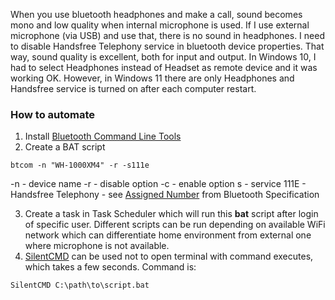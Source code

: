 When you use bluetooth headphones and make a call, sound becomes mono and low quality when internal microphone is used.
If I use external microphone (via USB) and use that, there is no sound in headphones.
I need to disable Handsfree Telephony service in bluetooth device properties.
That way, sound quality is excellent, both for input and output.
In Windows 10, I had to select Headphones instead of Headset as remote device and it was working OK.
However, in Windows 11 there are only Headphones and Handsfree service is turned on after each computer restart.

### How to automate

1. Install [Bluetooth Command Line Tools](https://bluetoothinstaller.com/bluetooth-command-line-tools)
2. Create a BAT script

```
btcom -n "WH-1000XM4" -r -s111e
```

-n - device name
-r - disable option
-c - enable option
s - service
111E - Handsfree Telephony - see [Assigned Number](https://www.bluetooth.com/wp-content/uploads/Files/Specification/HTML/Assigned_Numbers/out/en/Assigned_Numbers.pdf?v=1738167021793) from Bluetooth Specification

3. Create a task in Task Scheduler which will run this **bat** script after login of specific user. Different scripts can be run depending on available WiFi network which can differentiate home environment from external one where microphone is not available.
4. [SilentCMD](https://github.com/stbrenner/SilentCMD) can be used not to open terminal with command executes, which takes a few seconds. Command is:

```
SilentCMD C:\path\to\script.bat
```
